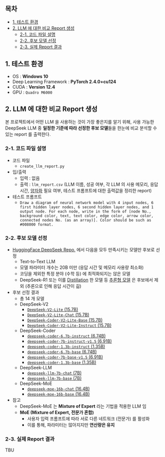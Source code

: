 ## 목차

* [1. 테스트 환경](#1-테스트-환경)
* [2. LLM 에 대한 비교 Report 생성](#2-llm-에-대한-비교-report-생성)
  * [2-1. 코드 파일 설명](#2-1-코드-파일-설명)
  * [2-2. 후보 모델 선정](#2-2-후보-모델-선정)
  * [2-3. 실제 Report 결과](#2-3-실제-report-결과)

## 1. 테스트 환경

* OS : **Windows 10**
* Deep Learning Framework : **PyTorch 2.4.0+cu124**
* CUDA : **Version 12.4**
* GPU : ```Quadro M6000``` 

## 2. LLM 에 대한 비교 Report 생성

본 프로젝트에서 어떤 LLM 을 사용하는 것이 가장 좋은지를 알기 위해, 사용 가능한 DeepSeek LLM 중 **일정한 기준에 따라 선정한 후보 모델**들을 한눈에 비교 분석할 수 있는 report 를 출력한다.

### 2-1. 코드 파일 설명

* 코드 파일
  * ```create_llm_report.py```
* 입/출력
  * 입력 : 없음
  * 출력 : ```llm_report.csv``` (LLM 이름, 성공 여부, 각 LLM 의 사용 메모리, 응답 시간, [양자화](https://github.com/WannaBeSuperteur/AI-study/blob/main/AI%20Basics/LLM%20Basics/LLM_%EA%B8%B0%EC%B4%88_Quantization.md) 필요 여부, 테스트 프롬프트에 대한 출력값을 정리한 report)
* 테스트 프롬프트
  * ```Draw a diagram of neural network model with 4 input nodes, 6 first hidden layer nodes, 6 second hidden layer nodes, and 1 output node. For each node, write in the form of [node No., background color, text, text color, edge color, arrow color, connected nodes No. (as an array)]. Color should be such as #008000 format.```

### 2-2. 후보 모델 선정

* [HuggingFace DeepSeek Repo.](https://huggingface.co/deepseek-ai) 에서 다음을 모두 만족시키는 모델만 후보로 선정
  * Text-to-Text LLM
  * 모델 파라미터 개수는 20B 미만 (응답 시간 및 메모리 사용량 최소화)
  * 코딩을 제외한 특정 분야 (수학 등) 에 최적화되지는 않은 모델
  * DeepSeek-R1 또는 이를 [Distillation](https://github.com/WannaBeSuperteur/AI-study/blob/main/AI%20Basics/Deep%20Learning%20Basics/%EB%94%A5%EB%9F%AC%EB%8B%9D_%EA%B8%B0%EC%B4%88_Knowledge_Distillation.md) 한 모델 등 [추론형 모델](https://github.com/WannaBeSuperteur/AI-study/blob/main/AI%20Basics/LLM%20Basics/LLM_%EA%B8%B0%EC%B4%88_%EC%B6%94%EB%A1%A0%ED%98%95_%EB%AA%A8%EB%8D%B8.md) 은 후보에서 제외 (추론으로 인해 응답 시간이 긺)
* 후보 선정 결과
  * 총 14 개 모델
  * DeepSeek-V2
    * [```DeepSeek-V2-Lite``` (15.7B)](https://huggingface.co/deepseek-ai/DeepSeek-V2-Lite)
    * [```DeepSeek-V2-Lite-Chat``` (15.7B)](https://huggingface.co/deepseek-ai/DeepSeek-V2-Lite-Chat)
    * [```DeepSeek-Coder-V2-Lite-Base``` (15.7B)](https://huggingface.co/deepseek-ai/DeepSeek-Coder-V2-Lite-Base)
    * [```DeepSeek-Coder-V2-Lite-Instruct``` (15.7B)](https://huggingface.co/deepseek-ai/DeepSeek-Coder-V2-Lite-Instruct)
  * DeepSeek-Coder
    * [```deepseek-coder-6.7b-instruct``` (6.74B)](https://huggingface.co/deepseek-ai/deepseek-coder-6.7b-instruct)
    * [```deepseek-coder-7b-instruct-v1.5``` (6.91B)](https://huggingface.co/deepseek-ai/deepseek-coder-7b-instruct-v1.5)
    * [```deepseek-coder-1.3b-instruct``` (1.35B)](https://huggingface.co/deepseek-ai/deepseek-coder-1.3b-instruct)
    * [```deepseek-coder-6.7b-base``` (6.74B)](https://huggingface.co/deepseek-ai/deepseek-coder-6.7b-base)
    * [```deepseek-coder-7b-base-v1.5``` (6.91B)](https://huggingface.co/deepseek-ai/deepseek-coder-7b-base-v1.5)
    * [```deepseek-coder-1.3b-base``` (1.35B)](https://huggingface.co/deepseek-ai/deepseek-coder-1.3b-base)
  * DeepSeek-LLM
    * [```deepseek-llm-7b-chat``` (7B)](https://huggingface.co/deepseek-ai/deepseek-llm-7b-chat)
    * [```deepseek-llm-7b-base``` (7B)](https://huggingface.co/deepseek-ai/deepseek-llm-7b-base)
  * DeepSeek-MoE
    * [```deepseek-moe-16b-chat``` (16.4B)](https://huggingface.co/deepseek-ai/deepseek-moe-16b-chat)
    * [```deepseek-moe-16b-base``` (16.4B)](https://huggingface.co/deepseek-ai/deepseek-moe-16b-base)
* 참고
  * DeepSeek-MoE 는 **Mixture of Expert** 라는 기법을 적용한 LLM 임 
  * **MoE (Mixture of Expert, 전문가 혼합)**
    * 사용자 입력 프롬프트에 따라 서로 다른 네트워크 (전문가) 를 활성화
    * 이를 통해, 파라미터는 많아지지만 **연산량은 유지** 

### 2-3. 실제 Report 결과

TBU